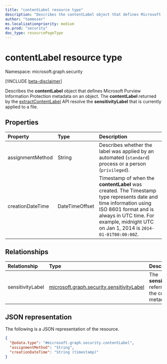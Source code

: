 ```yaml
---
title: "contentLabel resource type"
description: "Describes the contentLabel object that defines Microsoft Purview Information Protection metadata on an object."
author: "tommoser"
ms.localizationpriority: medium
ms.prod: "security"
doc_type: resourcePageType
---
```


# contentLabel resource type

Namespace: microsoft.graph.security

[!INCLUDE [beta-disclaimer](../../includes/beta-disclaimer.md)]

Describes the **contentLabel** object that defines Microsoft Purview Information Protection metadata on an object. The **contentLabel** returned by the [extractContentLabel](../api/security-sensitivitylabel-extractcontentlabel.md) API resolve the **sensitivityLabel** that is currently applied to a file.

## Properties
| Property         | Type           | Description                                                                                                                                                                                                                      |
| :--------------- | :------------- | :------------------------------------------------------------------------------------------------------------------------------------------------------------------------------------------------------------------------------- |
| assignmentMethod | String         | Describes whether the label was applied by an automated (`standard`) process or a person (`privileged`).                                                                                                                         |
| creationDateTime | DateTimeOffset | Timestamp of when the **contentLabel** was created. The Timestamp type represents date and time information using ISO 8601 format and is always in UTC time. For example, midnight UTC on Jan 1, 2014 is `2014-01-01T00:00:00Z`. |


## Relationships
| Relationship     | Type                                                          | Description                                                   |
| :--------------- | :------------------------------------------------------------ | :------------------------------------------------------------ |
| sensitivityLabel | [microsoft.graph.security.sensitivityLabel](../resources/security-sensitivitylabel.md) | The **sensitivityLabel** referred to by the content metadata. |

## JSON representation
The following is a JSON representation of the resource.
<!-- {
  "blockType": "resource",
  "@odata.type": "microsoft.graph.security.contentLabel"
}
-->
``` json
{
  "@odata.type": "#microsoft.graph.security.contentLabel",
  "assignmentMethod": "String",
  "creationDateTime": "String (timestamp)"
}
```
